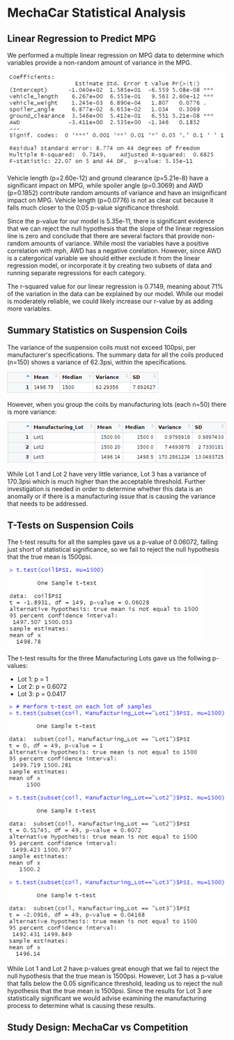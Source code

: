 # MechaCar Statistical Analysis

## Linear Regression to Predict MPG

We performed a multiple linear regression on MPG data to determine which variables provide a non-random amount of variance in the MPG. 

![lm_mpg.PNG](Resources/lm_mpg.PNG)

Vehicle length (p=2.60e-12) and ground clearance (p=5.21e-8) have a significant impact on MPG, while spoiler angle (p=0.3069) and AWD (p=0.1852) contribute random amounts of variance and have an insignificant impact on MPG. Vehicle length (p=0.0776) is not as clear cut because it falls much closer to the 0.05 p-value significance threshold. 

Since the p-value for our model is 5.35e-11, there is significant evidence that we can reject the null hypothesis that the slope of the linear regression line is zero and conclude that there are several factors that provide non-random amounts of variance. While most the variables have a positive correlation with mph, AWD has a negative corelation. However, since AWD is a catergorical variable we should either exclude it from the linear regression model, or incorporate it by creating two subsets of data and running separate regressions for each category.

The r-squared value for our linear regression is 0.7149, meaning about 71% of the variation in the data can be explained by our model.  While our model is moderately reliable, we could likely increase our r-value by as adding more variables. 

## Summary Statistics on Suspension Coils

The variance of the suspension coils must not exceed 100psi, per manufacturer's specifications. The summary data for all the coils produced (n=150) shows a variance of 62.3psi, within the specifications.

![total_summary.PNG](Resources/total_summary.PNG)

However, when you group the coils by manufacturing lots (each n=50) there is more variance:

![lot_summary.PNG](Resources/lot_summary.PNG)

While Lot 1 and Lot 2 have very little variance, Lot 3 has a variance of 170.3psi which is much higher than the acceptable threshold. Further investigation is needed in order to determine whether this data is an anomally or if there is a manufacturing issue that is causing the variance that needs to be addressed. 

## T-Tests on Suspension Coils

The t-test results for all the samples gave us a p-value of 0.06072, falling just short of statistical significance, so we fail to reject the null hypothesis that the true mean is 1500psi.

![t_test.PNG](Resources/t_test.PNG)

The t-test results for the three Manufacturing Lots gave us the follwing p-values:
- Lot 1: p = 1
- Lot 2: p = 0.6072
- Lot 3: p = 0.0417

![t_tests.PNG](Resources/t_tests.PNG)

While Lot 1 and Lot 2 have p-values great enough that we fail to reject the null hypothesis that the true mean is 1500psi. However, Lot 3 has a p-value that falls below the 0.05 significance threshold, leading us to reject the null hypothesis that the true mean is 1500psi. Since the results for Lot 3 are statistically significant we would advise examining the manufacturing process to determine what is causing these results.  

## Study Design: MechaCar vs Competition